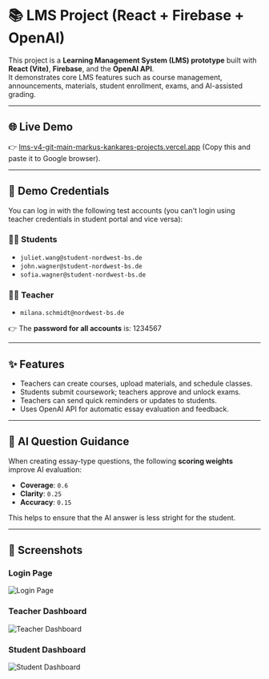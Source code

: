 # 📚 LMS Project (React + Firebase + OpenAI)

This project is a **Learning Management System (LMS) prototype** built with **React (Vite)**, **Firebase**, and the **OpenAI API**.  
It demonstrates core LMS features such as course management, announcements, materials, student enrollment, exams, and AI-assisted grading.

---

## 🌐 Live Demo

👉 [lms-v4-git-main-markus-kankares-projects.vercel.app](https://lms-v4-pjvh5p5mn-markus-kankares-projects.vercel.app) (Copy this and paste it to Google browser). 

---

## 🔑 Demo Credentials

You can log in with the following test accounts (you can't login using teacher credentials in student portal and vice versa):

### 👩‍🎓 Students
- `juliet.wang@student-nordwest-bs.de`  
- `john.wagner@student-nordwest-bs.de`  
- `sofia.wagner@student-nordwest-bs.de`  

### 👩‍🏫 Teacher
- `milana.schmidt@nordwest-bs.de`

👉 The **password for all accounts** is: 1234567


---

## ✨ Features

- Teachers can create courses, upload materials, and schedule classes.  
- Students submit coursework; teachers approve and unlock exams.  
- Teachers can send quick reminders or updates to students.  
- Uses OpenAI API for automatic essay evaluation and feedback.  

---

## 🤖 AI Question Guidance

When creating essay-type questions, the following **scoring weights** improve AI evaluation:

- **Coverage**: `0.6`  
- **Clarity**: `0.25`  
- **Accuracy**: `0.15`  

This helps to ensure that the AI answer is less stright for the student.

---

## 📸 Screenshots

### Login Page
![Login Page](https://github.com/user-attachments/assets/569fcb66-bda6-4df3-bc7f-dd41d6b866f3)

### Teacher Dashboard
![Teacher Dashboard](https://github.com/user-attachments/assets/360248f4-ca58-4df8-9d94-d022e478117f)

### Student Dashboard
![Student Dashboard](https://github.com/user-attachments/assets/e6abdb2c-b16a-4102-b2d2-09a528a05938)


